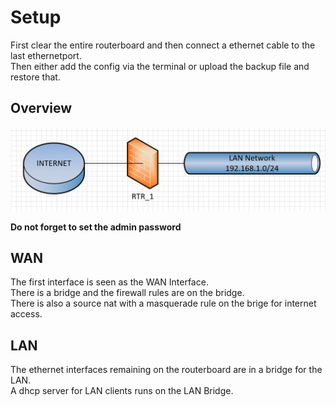 # Setup
First clear the entire routerboard and then connect a ethernet cable to the last ethernetport.<br/>
Then either add the config via the terminal or upload the backup file and restore that.  

## Overview

![Screenshot](Home_gateway.png)

**Do not forget to set the admin password**

## WAN
The first interface is seen as the WAN Interface.<br/>
There is a bridge and the firewall rules are on the bridge.<br/>
There is also a source nat with a masquerade rule on the brige for internet access.

## LAN
The ethernet interfaces remaining on the routerboard are in a bridge for the LAN.<br/>
A dhcp server for LAN clients runs on the LAN Bridge.